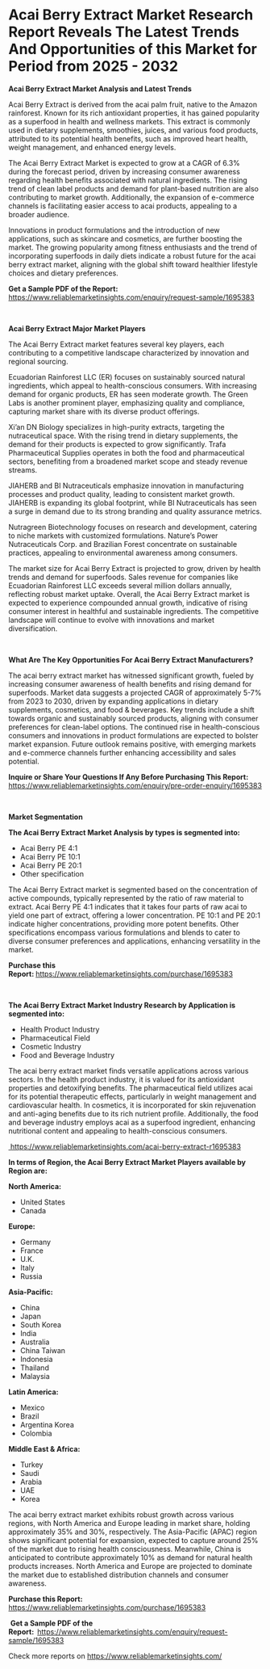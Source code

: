 <p><h1>Acai Berry Extract Market Research Report Reveals The Latest Trends And Opportunities of this Market for Period from 2025 - 2032</h1></p><p><strong>Acai Berry Extract Market Analysis and Latest Trends</strong></p>
<p><p>Acai Berry Extract is derived from the acai palm fruit, native to the Amazon rainforest. Known for its rich antioxidant properties, it has gained popularity as a superfood in health and wellness markets. This extract is commonly used in dietary supplements, smoothies, juices, and various food products, attributed to its potential health benefits, such as improved heart health, weight management, and enhanced energy levels.</p><p>The Acai Berry Extract Market is expected to grow at a CAGR of 6.3% during the forecast period, driven by increasing consumer awareness regarding health benefits associated with natural ingredients. The rising trend of clean label products and demand for plant-based nutrition are also contributing to market growth. Additionally, the expansion of e-commerce channels is facilitating easier access to acai products, appealing to a broader audience. </p><p>Innovations in product formulations and the introduction of new applications, such as skincare and cosmetics, are further boosting the market. The growing popularity among fitness enthusiasts and the trend of incorporating superfoods in daily diets indicate a robust future for the acai berry extract market, aligning with the global shift toward healthier lifestyle choices and dietary preferences.</p></p>
<p><strong>Get a Sample PDF of the Report:&nbsp;</strong> <a href="https://www.reliablemarketinsights.com/enquiry/request-sample/1695383?utm_campaign=3559&utm_medium=2&utm_source=Github&utm_content=ia&utm_term=01042025&utm_id=acai-berry-extract">https://www.reliablemarketinsights.com/enquiry/request-sample/1695383</a></p>
<p>&nbsp;</p>
<p><strong>Acai Berry Extract Major Market Players</strong></p>
<p><p>The Acai Berry Extract market features several key players, each contributing to a competitive landscape characterized by innovation and regional sourcing. </p><p>Ecuadorian Rainforest LLC (ER) focuses on sustainably sourced natural ingredients, which appeal to health-conscious consumers. With increasing demand for organic products, ER has seen moderate growth. The Green Labs is another prominent player, emphasizing quality and compliance, capturing market share with its diverse product offerings.</p><p>Xi’an DN Biology specializes in high-purity extracts, targeting the nutraceutical space. With the rising trend in dietary supplements, the demand for their products is expected to grow significantly. Trafa Pharmaceutical Supplies operates in both the food and pharmaceutical sectors, benefiting from a broadened market scope and steady revenue streams.</p><p>JIAHERB and BI Nutraceuticals emphasize innovation in manufacturing processes and product quality, leading to consistent market growth. JIAHERB is expanding its global footprint, while BI Nutraceuticals has seen a surge in demand due to its strong branding and quality assurance metrics.</p><p>Nutragreen Biotechnology focuses on research and development, catering to niche markets with customized formulations. Nature’s Power Nutraceuticals Corp. and Brazilian Forest concentrate on sustainable practices, appealing to environmental awareness among consumers.</p><p>The market size for Acai Berry Extract is projected to grow, driven by health trends and demand for superfoods. Sales revenue for companies like Ecuadorian Rainforest LLC exceeds several million dollars annually, reflecting robust market uptake. Overall, the Acai Berry Extract market is expected to experience compounded annual growth, indicative of rising consumer interest in healthful and sustainable ingredients. The competitive landscape will continue to evolve with innovations and market diversification.</p></p>
<p>&nbsp;</p>
<p><strong>What Are The Key Opportunities For Acai Berry Extract Manufacturers?</strong></p>
<p><p>The acai berry extract market has witnessed significant growth, fueled by increasing consumer awareness of health benefits and rising demand for superfoods. Market data suggests a projected CAGR of approximately 5-7% from 2023 to 2030, driven by expanding applications in dietary supplements, cosmetics, and food & beverages. Key trends include a shift towards organic and sustainably sourced products, aligning with consumer preferences for clean-label options. The continued rise in health-conscious consumers and innovations in product formulations are expected to bolster market expansion. Future outlook remains positive, with emerging markets and e-commerce channels further enhancing accessibility and sales potential.</p></p>
<p><strong>Inquire or Share Your Questions If Any Before Purchasing This Report:</strong> <a href="https://www.reliablemarketinsights.com/enquiry/pre-order-enquiry/1695383?utm_campaign=3559&utm_medium=2&utm_source=Github&utm_content=ia&utm_term=01042025&utm_id=acai-berry-extract">https://www.reliablemarketinsights.com/enquiry/pre-order-enquiry/1695383</a></p>
<p>&nbsp;</p>
<p><strong>Market Segmentation</strong></p>
<p><strong>The Acai Berry Extract Market Analysis by types is segmented into:</strong></p>
<p><ul><li>Acai Berry PE 4:1</li><li>Acai Berry PE 10:1</li><li>Acai Berry PE 20:1</li><li>Other specification</li></ul></p>
<p><p>The Acai Berry Extract market is segmented based on the concentration of active compounds, typically represented by the ratio of raw material to extract. Acai Berry PE 4:1 indicates that it takes four parts of raw acai to yield one part of extract, offering a lower concentration. PE 10:1 and PE 20:1 indicate higher concentrations, providing more potent benefits. Other specifications encompass various formulations and blends to cater to diverse consumer preferences and applications, enhancing versatility in the market.</p></p>
<p><strong>Purchase this Report:&nbsp;</strong><a href="https://www.reliablemarketinsights.com/purchase/1695383?utm_campaign=3559&utm_medium=2&utm_source=Github&utm_content=ia&utm_term=01042025&utm_id=acai-berry-extract">https://www.reliablemarketinsights.com/purchase/1695383</a></p>
<p>&nbsp;</p>
<p><strong>The Acai Berry Extract Market Industry Research by Application is segmented into:</strong></p>
<p><ul><li>Health Product Industry</li><li>Pharmaceutical Field</li><li>Cosmetic Industry</li><li>Food and Beverage Industry</li></ul></p>
<p><p>The acai berry extract market finds versatile applications across various sectors. In the health product industry, it is valued for its antioxidant properties and detoxifying benefits. The pharmaceutical field utilizes acai for its potential therapeutic effects, particularly in weight management and cardiovascular health. In cosmetics, it is incorporated for skin rejuvenation and anti-aging benefits due to its rich nutrient profile. Additionally, the food and beverage industry employs acai as a superfood ingredient, enhancing nutritional content and appealing to health-conscious consumers.</p></p>
<p><a href="https://www.reliablemarketinsights.com/acai-berry-extract-r1695383?utm_campaign=3559&utm_medium=2&utm_source=Github&utm_content=ia&utm_term=01042025&utm_id=acai-berry-extract">&nbsp;https://www.reliablemarketinsights.com/acai-berry-extract-r1695383</a></p>
<p><strong>In terms of Region, the Acai Berry Extract Market Players available by Region are:</strong></p>
<p>
    <p> <strong> North America: </strong>
        <ul>
            <li>United States</li>
            <li>Canada</li>
        </ul>
        </p> 
    <p> <strong> Europe: </strong>
        <ul>
            <li>Germany</li>
            <li>France</li>
            <li>U.K.</li>
            <li>Italy</li>
            <li>Russia</li>
        </ul>
        </p> 
    <p> <strong> Asia-Pacific: </strong>
        <ul>
            <li>China</li>
            <li>Japan</li>
            <li>South Korea</li>
            <li>India</li>
            <li>Australia</li>
            <li>China Taiwan</li>
            <li>Indonesia</li>
            <li>Thailand</li>
            <li>Malaysia</li>
        </ul>
        </p> 
    <p> <strong> Latin America: </strong>
        <ul>
            <li>Mexico</li>
            <li>Brazil</li>
            <li>Argentina Korea</li>
            <li>Colombia</li>
        </ul>
        </p> 
    <p> <strong> Middle East & Africa: </strong>
        <ul>
            <li>Turkey</li>
            <li>Saudi</li>
            <li>Arabia</li>
            <li>UAE</li>
            <li>Korea</li>
        </ul>
    </p>
    </p>
<p><p>The acai berry extract market exhibits robust growth across various regions, with North America and Europe leading in market share, holding approximately 35% and 30%, respectively. The Asia-Pacific (APAC) region shows significant potential for expansion, expected to capture around 25% of the market due to rising health consciousness. Meanwhile, China is anticipated to contribute approximately 10% as demand for natural health products increases. North America and Europe are projected to dominate the market due to established distribution channels and consumer awareness.</p></p>
<p><strong>Purchase this Report: </strong><a href="https://www.reliablemarketinsights.com/purchase/1695383?utm_campaign=3559&utm_medium=2&utm_source=Github&utm_content=ia&utm_term=01042025&utm_id=acai-berry-extract">https://www.reliablemarketinsights.com/purchase/1695383</a></p>
<p>&nbsp;<strong>Get a Sample PDF of the Report:&nbsp;&nbsp;</strong><a href="https://www.reliablemarketinsights.com/enquiry/request-sample/1695383?utm_campaign=3559&utm_medium=2&utm_source=Github&utm_content=ia&utm_term=01042025&utm_id=acai-berry-extract">https://www.reliablemarketinsights.com/enquiry/request-sample/1695383</a></p>
<p><strong></strong></p>
<p>Check more reports on <a href="https://www.reliablemarketinsights.com/?utm_campaign=3559&utm_medium=2&utm_source=Github&utm_content=ia&utm_term=01042025&utm_id=acai-berry-extract">https://www.reliablemarketinsights.com/</a></p>